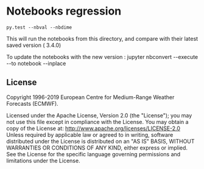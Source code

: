 
Notebooks regression 
====================

    py.test --nbval --nbdime

This will run the notebooks from this directory, and compare with their latest saved version ( 3.4.0)


To update the notebooks with the new version :
    jupyter nbconvert --execute --to notebook --inplace <notebook>





License
-------

Copyright 1996-2019 European Centre for Medium-Range Weather Forecasts (ECMWF).

Licensed under the Apache License, Version 2.0 (the "License"); you may not use this file except in compliance with the License. You may obtain a copy of the License at: http://www.apache.org/licenses/LICENSE-2.0 Unless required by applicable law or agreed to in writing, software distributed under the License is distributed on an "AS IS" BASIS, WITHOUT WARRANTIES OR CONDITIONS OF ANY KIND, either express or implied. See the License for the specific language governing permissions and limitations under the License.
